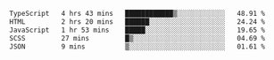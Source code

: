 <!--START_SECTION:waka-->

```txt
TypeScript   4 hrs 43 mins   ████████████▒░░░░░░░░░░░░   48.91 %
HTML         2 hrs 20 mins   ██████░░░░░░░░░░░░░░░░░░░   24.24 %
JavaScript   1 hr 53 mins    █████░░░░░░░░░░░░░░░░░░░░   19.65 %
SCSS         27 mins         █▒░░░░░░░░░░░░░░░░░░░░░░░   04.69 %
JSON         9 mins          ▒░░░░░░░░░░░░░░░░░░░░░░░░   01.61 %
```

<!--END_SECTION:waka-->
